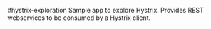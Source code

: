 #hystrix-exploration
Sample app to explore Hystrix. Provides REST webservices to be consumed by a Hystrix client.
